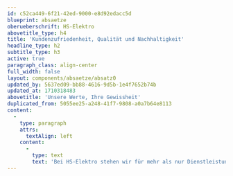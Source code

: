```yaml
---
id: c52ca449-6f21-42ed-9000-e8d92edacc5d
blueprint: absaetze
oberueberschrift: HS-Elektro
abovetitle_type: h4
title: 'Kundenzufriedenheit, Qualität und Nachhaltigkeit'
headline_type: h2
subtitle_type: h3
active: true
paragraph_class: align-center
full_width: false
layout: components/absaetze/absatz0
updated_by: 5637ed09-bb88-4616-9d5b-1e4f7652b74b
updated_at: 1710318483
abovetitle: 'Unsere Werte, Ihre Gewissheit'
duplicated_from: 5055ee25-a248-41f7-9808-a0a7b64e8113
content:
  -
    type: paragraph
    attrs:
      textAlign: left
    content:
      -
        type: text
        text: 'Bei HS-Elektro stehen wir für mehr als nur Dienstleistungen – wir setzen auf Kundenzufriedenheit, Qualität und Nachhaltigkeit als Grundpfeiler unserer Arbeit. Unser engagiertes Team von Experten ist darauf spezialisiert, maßgeschneiderte Lösungen zu entwickeln, die exakt auf Ihre individuellen Anforderungen zugeschnitten sind. Entdecken Sie die grenzenlosen Möglichkeiten der erneuerbaren Energien mit HS-Elektro – gemeinsam schaffen wir eine nachhaltige Zukunft. Kontaktieren Sie uns noch heute für eine kostenlose Beratung und starten Sie Ihren Weg zu effizienter und umweltfreundlicher Energie!'
---
```

